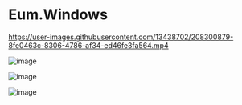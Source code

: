 # Eum.Windows


https://user-images.githubusercontent.com/13438702/208300879-8fe0463c-8306-4786-af34-ed46fe3fa564.mp4

![image](https://user-images.githubusercontent.com/13438702/205497184-ed9ece87-72f6-469c-9955-1c3d9492660b.png)

![image](https://user-images.githubusercontent.com/13438702/206080379-6ff1b3e8-80fb-484d-beb8-93dc254d4aa4.png)

![image](https://user-images.githubusercontent.com/13438702/206700114-35b2f9ff-c5a0-4e52-b5f3-ade4938920c1.png)



